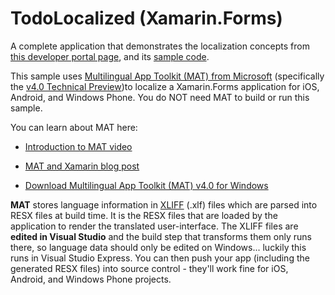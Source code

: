 TodoLocalized (Xamarin.Forms)
=============

A complete application that demonstrates the localization concepts from [this developer portal page](http://developer.xamarin.com/guides/cross-platform/xamarin-forms/localization/),
and its [sample code](https://github.com/xamarin/xamarin-forms-samples/tree/master/UsingResxLocalization).

This sample uses [Multilingual App Toolkit (MAT) from Microsoft](https://dev.windows.com/en-us/develop/multilingual-app-toolkit) (specifically the [v4.0 Technical Preview](https://visualstudiogallery.msdn.microsoft.com/6dab9154-a7e1-46e4-bbfa-18b5e81df520))to localize a Xamarin.Forms application for iOS, Android, and Windows Phone. You do NOT need MAT to build or run this sample.

You can learn about MAT here:

* [Introduction to MAT video](https://channel9.msdn.com/Series/Introducing-Windows-8/Introduction-to-the-Multilingual-App-Toolkit)

* [MAT and Xamarin blog post](http://blogs.msdn.com/b/matdev/archive/2014/10/08/mat-v4-0-technical-preview-adds-xamarin-support.aspx)

* [Download Multilingual App Toolkit (MAT) v4.0 for Windows](https://visualstudiogallery.msdn.microsoft.com/6dab9154-a7e1-46e4-bbfa-18b5e81df520)


**MAT** stores language information in [XLIFF](https://www.oasis-open.org/committees/tc_home.php?wg_abbrev=xliff) (.xlf) files which are parsed into RESX files at build time. It is the RESX files that are loaded by the application to render the translated user-interface. The XLIFF files are **edited in Visual Studio** and the build step that transforms them only runs there, so language data should only be edited on Windows... luckily this runs in Visual Studio Express. You can then push your app (including the generated RESX files) into source control - they'll work fine for iOS, Android, and Windows Phone projects.
